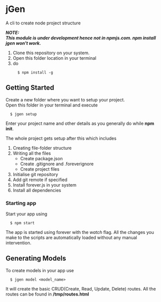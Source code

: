 # jGen
A cli to create node project structure  

***NOTE:  
  This module is under development hence not in npmjs.com. npm install jgen won't work.***
  
  1) Clone this repository on your system.  
  2) Open this folder location in your terminal  
  3) do  
        ``` 
          $ npm install -g  
        ```
        
  
## Getting Started  
Create a new folder where you want to setup your project.  
Open this folder in your terminal and execute  

```shell
  $ jgen setup
```  

Enter your project name and other details as you generally do while **npm init**.  
  
The whole project gets setup after this which includes  

1. Creating file-folder structure  
2. Writing all the files  
    * Create package.json  
    * Create .gitignore and .foreverignore  
    * Create project files 
3. Initialise git repository  
4. Add git remote if specified  
5. Install forever.js in your system  
6. Install all dependencies  

### Starting app  
Start your app using  
```
  $ npm start
```

The app is started using forever with the *watch* flag. All the changes you make to the scripts are automatically loaded without any manual intervention.  

## Generating Models  
To create models in your app use
```
  $ jgen model <model_name>
```

It will create the basic CRUD(Create, Read, Update, Delete) routes. All the routes can be found in **/tmp/routes.html**  
